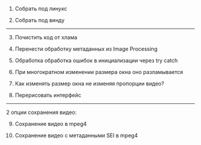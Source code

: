 1. Собрать под линукс

2. Собрать под винду
--------------------

3. Почистить код от хлама

4. Перенести обработку метаданных из Image Processing

5. Обработка обработка ошибок в инициализации через try catch

6. При многократном изменении размера окна оно разламывается

7. Как изменять размер окна не изменяя пропорции видео?

8. Перерисовать интерфейс
--------------------
    
2 опции сохранения видео:

9. Сохранение видео в mpeg4

10. Сохранение видео с метаданными SEI в mpeg4



